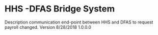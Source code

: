 # HHS -DFAS Bridge System
Description communication end-point between HHS and DFAS to request payroll changed.
Version 8/28/2018 1.0.0.0
